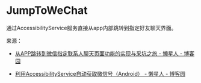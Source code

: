 # JumpToWeChat

通过AccessibilityService服务直接从app内部跳转到指定好友聊天界面。

来源：

- [从APP跳转到微信指定联系人聊天页面功能的实现与采坑之旅 - 懒星人 - 博客园](https://www.cnblogs.com/lanxingren/p/10299481.html)

- [利用AccessibilityService自动获取微信号（Android） - 懒星人 - 博客园](https://www.cnblogs.com/lanxingren/p/9983904.html)
